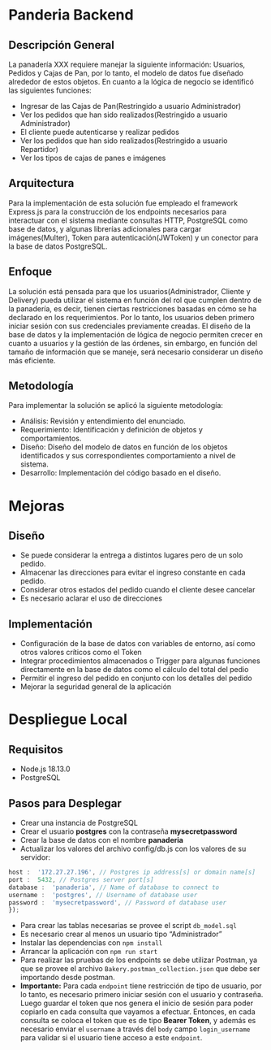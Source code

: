 # Panderia Backend
## Descripción General 
La panadería XXX requiere manejar la siguiente información: Usuarios, Pedidos y Cajas de Pan, por lo tanto, el modelo de datos fue diseñado alrededor de estos objetos. En cuanto a la lógica de negocio se identificó las siguientes funciones:
- Ingresar de las Cajas de Pan(Restringido a usuario Administrador)
- Ver los pedidos que han sido realizados(Restringido a usuario Administrador)
- El cliente puede autenticarse y realizar pedidos
- Ver los pedidos que han sido realizados(Restringido a usuario Repartidor)
- Ver los tipos de cajas de panes e imágenes
## Arquitectura
Para la implementación de esta solución fue empleado el framework Express.js para la construcción de los endpoints necesarios para interactuar con el sistema mediante consultas HTTP, PostgreSQL como base de datos, y algunas librerías adicionales para cargar imágenes(Multer), Token para autenticación(JWToken) y un conector para la base de datos PostgreSQL.
## Enfoque
La solución está pensada para que los usuarios(Administrador, Cliente y Delivery) pueda utilizar el sistema en función del rol que cumplen dentro de la panadería, es decir, tienen ciertas restricciones basadas en cómo se ha declarado en los requerimientos. Por lo tanto, los usuarios deben primero iniciar sesión con sus credenciales previamente creadas. El diseño de la base de datos y la implementación de lógica de negocio permiten crecer en cuanto a usuarios y la gestión de las órdenes, sin embargo, en función del tamaño de información que se maneje, será necesario considerar un diseño más eficiente.
## Metodología
Para implementar la solución se aplicó la siguiente metodología:
- Análisis: Revisión y entendimiento del enunciado.
- Requerimiento: Identificación y definición de objetos y comportamientos.
- Diseño: Diseño del modelo de datos en función de los objetos identificados y sus correspondientes comportamiento a nivel de sistema.
- Desarrollo: Implementación del código basado en el diseño.
# Mejoras

## Diseño

-   Se puede considerar la entrega a distintos lugares pero de un solo pedido.
-   Almacenar las direcciones para evitar el ingreso constante en cada pedido.
-   Considerar otros estados del pedido cuando el cliente desee cancelar
-   Es necesario aclarar el uso de direcciones

## Implementación

-   Configuración de la base de datos con variables de entorno, así como otros valores críticos como el Token
-   Integrar procedimientos almacenados o Trigger para algunas funciones directamente en la base de datos como el cálculo del total del pedio
- Permitir el ingreso del pedido en conjunto con los detalles del pedido
- Mejorar la seguridad general de la aplicación

# Despliegue Local
## Requisitos
- Node.js 18.13.0
- PostgreSQL
## Pasos para Desplegar
- Crear una instancia de PostgreSQL
- Crear el usuario **postgres** con la contraseña **mysecretpassword**
- Crear la base de datos con el nombre **panaderia**
- Actualizar los valores del archivo config/db.js con los valores de su servidor:

``` Javascript const  sql  =  postgres({
host :  '172.27.27.196', // Postgres ip address[s] or domain name[s]
port :  5432, // Postgres server port[s]
database :  'panaderia', // Name of database to connect to
username :  'postgres', // Username of database user
password :  'mysecretpassword', // Password of database user
});
```
- Para crear las tablas necesarias se provee el script `db_model.sql`
- Es necesario crear al menos un usuario tipo “Administrador”
- Instalar las dependencias con `npm install`
- Arrancar la aplicación con `npm run start`
- Para realizar las pruebas de los endpoints se debe utilizar Postman, ya que se provee el archivo `Bakery.postman_collection.json` que debe ser importando desde postman.
- **Importante:**  Para cada `endpoint` tiene restricción de tipo de usuario, por lo tanto, es necesario primero iniciar sesión con el usuario y contraseña. Luego guardar el token que nos genera el inicio de sesión para poder copiarlo en cada consulta que vayamos a efectuar. Entonces, en cada consulta se coloca el token que es de tipo **Bearer Token**, y además es necesario enviar el `username` a través del `body` campo `login_username` para validar si el usuario tiene acceso a este `endpoint`.